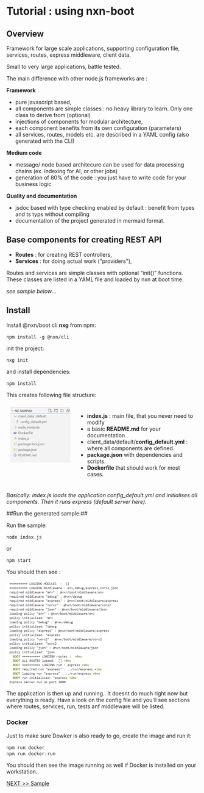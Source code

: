 # Tutorial : using nxn-boot

## Overview ##
Framework for large scale applications, supporting configuration file, services, routes, express middleware, client data.

Small to very large applications, battle tested.


The main difference with other node.js frameworks are :

**Framework**
- pure javascript  based,
- all components are simple classes : no heavy library to learn. Only one class to derive from (optional)
- injections of components for modular architecture,
- each component benefits from its own configuration (parameters)
- all services, routes, models etc. are described in a YAML config (also generated with the CLI)

**Medium code**
- message/ node based architecure can be used for data processing chains (ex. indexing for AI, or other jobs)
- generation of 80% of the code : you just have to write code for your business logic

**Quality and documentation**
- jsdoc based with type checking enabled by default : benefit from types and ts typs without compiling
- documentation of the project generated in mermaid format.


## Base components for creating REST API ##
- **Routes** : for creating REST controllers,
- **Services** : for doing actual work ("providers"),

Routes and services are simple classes with optional "init()" functions.
These classes are listed in a YAML file and loaded by nxn at boot time.

*see sample below*...

## Install ##

Install @nxn/boot cli **nxg** from npm:

    npm install -g @nxn/cli

init the project:

    nxg init

and install dependencies:

    npm install


This creates following file structure:

<style>
    .row {
        display: flex;
    }

    .column {
        flex: 1;
        padding: 10px;
    }
</style>
<div class="row">
    <div class="column">
        <img src="docs/images/image.png" alt="File structure" width="270px" />
    </div>
    <div class="column">
        <ul>
            <li><strong>index.js</strong> : main file, that you never need to modify
            <li>a basic <strong>README.md</strong> for your documentation
            <li>client_data/default/<strong>config_default.yml</strong> : where all components are defined. 
            <li><strong>package.json</strong> with dependencies and scripts.
            <li><strong>Dockerfile</strong> that should work for most cases.
        </ul>
    </div>
</div>

*Basically: index.js loads the application config_default.yml and initialises all components. Then it runs express (default server here).*

##Run the generated sample:##

Run the sample:

    node index.js

or 

    npm start

You should then see :

<img src="docs/images/image-1.png" alt="Output" width="300px" />

The application is then up and running.. It doesnt do much right now but everything is ready.
Have a look on the config file and you'll see sections where routes, services, run, tests anf middleware will be listed. 

### Docker ###
Just to make sure Dowker is also ready to go, create the image and run it:

    npm run docker
    npm run docker:run

You should then see the image running as well if Docker is installed on your workstation.


[NEXT >> Sample](./sample)